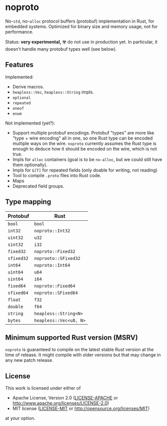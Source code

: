 # noproto

No-`std`, no-`alloc` protocol buffers (protobuf) implementation in Rust, for embedded systems.
Optimized for binary size and memory usage, not for performance.

Status: **very experimental,** :radioactive: do not use in production yet. In particular, it doesn't
handle many protobuf types well (see below).

## Features

Implemented:

- Derive macros.
- `heapless::Vec`, `heapless::String` impls.
- `optional`
- `repeated`
- `oneof`
- `enum`

Not implemented (yet?):

- Support multiple protobuf encodings. Protobuf "types" are more like "type + wire encoding" all in one,
  so one Rust type can be encoded multiple ways on the wire. `noproto` currently assumes the Rust type is enough
  to deduce how it should be encoded on the wire, which is not true.
- Impls for `alloc` containers (goal is to be `no-alloc`, but we could still have them optionally).
- Impls for `&[T]` for repeated fields (only doable for writing, not reading)
- Tool to compile `.proto` files into Rust code.
- Maps
- Deprecated field groups.

## Type mapping

| Protobuf | Rust |
|-|-|
| `bool` | `bool` |
| `int32` | `noproto::Int32` |
| `uint32` | `u32` |
| `sint32` | `i32` |
| `fixed32` | `noproto::Fixed32` |
| `sfixed32` | `noprooto::SFixed32` |
| `int64` | `noproto::Int64` |
| `uint64` | `u64` |
| `sint64` | `i64` |
| `fixed64` | `noproto::Fixed64`  |
| `sfixed64` | `noproto::SFixed64`  |
| `float` | `f32` |
| `double` | `f64` |
| `string` | `heapless::String<N>` |
| `bytes` | `heapless::Vec<u8, N>` |

## Minimum supported Rust version (MSRV)

`noproto` is guaranteed to compile on the latest stable Rust version at the time of release. It might compile with older versions but that may change in any new patch release.

## License

This work is licensed under either of

- Apache License, Version 2.0 ([LICENSE-APACHE](LICENSE-APACHE) or
  <http://www.apache.org/licenses/LICENSE-2.0>)
- MIT license ([LICENSE-MIT](LICENSE-MIT) or <http://opensource.org/licenses/MIT>)

at your option.
